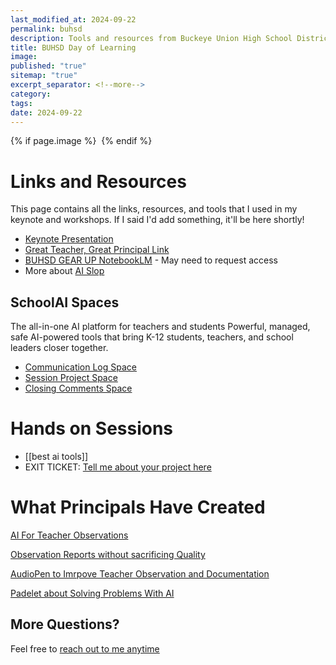 ```yaml
---
last_modified_at: 2024-09-22
permalink: buhsd
description: Tools and resources from Buckeye Union High School District's Day of Learning
title: BUHSD Day of Learning
image: 
published: "true"
sitemap: "true"
excerpt_separator: <!--more-->
category: 
tags: 
date: 2024-09-22
---
```



{% if page.image %} <img src="{{ page.image }}" alt=""> {% endif %}

# Links and Resources

This page contains all the links, resources, and tools that I used in my keynote and workshops. If I said I'd add something, it'll be here shortly!

- [Keynote Presentation]()
- [Great Teacher, Great Principal Link](https://docs.google.com/forms/d/e/1FAIpQLSd1HrFwm9vJw1xn45mAPS3EcAVyINC84YbEUTK5gPBI8W4diQ/viewform?usp=sf_link)
- [BUHSD GEAR UP NotebookLM](https://notebooklm.google.com/notebook/34ae0f8f-6f47-469d-9263-633edae441ae?pli=1) - May need to request access
- More about [AI Slop](https://simonwillison.net/2024/May/8/slop/)

## SchoolAI Spaces
The all-in-one AI platform for teachers and students
Powerful, managed, safe AI-powered tools that bring K-12 students, teachers, and school leaders closer together.
- [Communication Log Space](https://app.schoolai.com/student-space?code=CEGW)
- [Session Project Space](https://app.schoolai.com/student-space?code=A3FK)
- [Closing Comments Space](https://app.schoolai.com/student-space?code=FU9M)


# Hands on Sessions
- [[best ai tools]]
- EXIT TICKET: [Tell me about your project here](https://app.schoolai.com/student-space?code=O7NB)

# What Principals Have Created

[AI For Teacher Observations](https://www.dropbox.com/scl/fi/el7ccl2pvgxnyjuzeicwt/2023-10-10-Julie-and-Danna-School-AI-for-Teacher-Observations.mov?rlkey=h7kjmg33pfyce64x8iczo0fx2&dl=0)

[Observation Reports without sacrificing Quality](https://www.dropbox.com/scl/fi/rd39kec9e0w126z6ta30o/2023-10-10-Mike-M_Rou_AI_video.mp4?rlkey=rn4ud8z0mh7hf8afl526ugb9b&dl=0)

[AudioPen to Imrpove Teacher Observation and Documentation](https://docs.google.com/presentation/d/1rcrnncgbHV-GZEx8V3x-WG9bPh__waTuGZeapcyqYX0/edit?usp=sharing)

[Padelet about Solving Problems With AI](https://padlet.com/crisreyking/problem-solving-with-a1-t5b7r9xvk3r4scjq)
## More Questions? 
Feel free to [reach out to me anytime](mailto:jethro@transformativeprincipal.com)